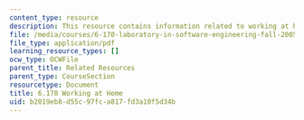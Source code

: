 ```yaml
---
content_type: resource
description: This resource contains information related to working at home.
file: /media/courses/6-170-laboratory-in-software-engineering-fall-2005/b2019eb8d55c97fca817fd3a10f5d34b_6_170_work_home.pdf
file_type: application/pdf
learning_resource_types: []
ocw_type: OCWFile
parent_title: Related Resources
parent_type: CourseSection
resourcetype: Document
title: 6.170 Working at Home
uid: b2019eb8-d55c-97fc-a817-fd3a10f5d34b
---
```


